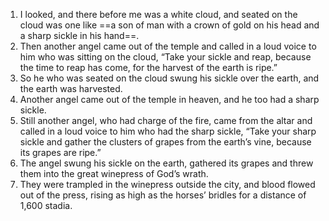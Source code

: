 1. I looked, and there before me was a white cloud, and seated on the cloud was one like ==a son of man with a crown of gold on his head and a sharp sickle in his hand==. 
2. Then another angel came out of the temple and called in a loud voice to him who was sitting on the cloud, “Take your sickle and reap, because the time to reap has come, for the harvest of the earth is ripe.” 
3. So he who was seated on the cloud swung his sickle over the earth, and the earth was harvested.
4. Another angel came out of the temple in heaven, and he too had a sharp sickle. 
5. Still another angel, who had charge of the fire, came from the altar and called in a loud voice to him who had the sharp sickle, “Take your sharp sickle and gather the clusters of grapes from the earth’s vine, because its grapes are ripe.” 
6. The angel swung his sickle on the earth, gathered its grapes and threw them into the great winepress of God’s wrath. 
7. They were trampled in the winepress outside the city, and blood flowed out of the press, rising as high as the horses’ bridles for a distance of 1,600 stadia.